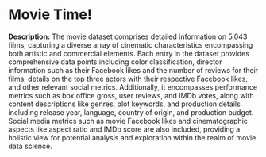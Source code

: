 # Movie Time!

**Description:**
The movie dataset comprises detailed information on 5,043 films, capturing a diverse array of cinematic characteristics encompassing both artistic and commercial elements. Each entry in the dataset provides comprehensive data points including color classification, director information such as their Facebook likes and the number of reviews for their films, details on the top three actors with their respective Facebook likes, and other relevant social metrics. Additionally, it encompasses performance metrics such as box office gross, user reviews, and IMDb votes, along with content descriptions like genres, plot keywords, and production details including release year, language, country of origin, and production budget. Social media metrics such as movie Facebook likes and cinematographic aspects like aspect ratio and IMDb score are also included, providing a holistic view for potential analysis and exploration within the realm of movie data science.
